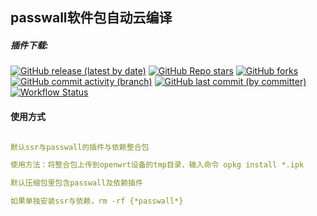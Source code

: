 ## passwall软件包自动云编译
##### 插件下载:
[![GitHub release (latest by date)](https://img.shields.io/github/v/release/zijieKwok/passwall-luci?style=for-the-badge&label=x86_64插件下载)](https://github.com/zijieKwok/passwall-luci/releases/latest)
[![GitHub Repo stars](https://img.shields.io/github/stars/zijieKwok/passwall-luci)](https://github.com/zijieKwok/passwall-luci/stargazers)
[![GitHub forks](https://img.shields.io/github/forks/zijieKwok/passwall-luci)](https://github.com/zijieKwok/passwall-luci/forks?include=active%2Carchived%2Cinactive%2Cnetwork&page=1&period=2y&sort_by=stargazer_counts)
[![GitHub commit activity (branch)](https://img.shields.io/github/commit-activity/t/zijieKwok/passwall-luci)](https://github.com/zijieKwok/passwall-luci/commits)
[![GitHub last commit (by committer)](https://img.shields.io/github/last-commit/zijieKwok/passwall-luci)](https://github.com/zijieKwok/luci-app-passwall/commits)
[![Workflow Status](https://github.com/zijieKwok/passwall-luci/actions/workflows/.github/workflows/makefile.yml/badge.svg)](https://github.com/zijieKwok/passwall-luci/actions)


#### 使用方式
```yaml

默认ssr与passwall的插件与依赖整合包

使用方法：将整合包上传到openwrt设备的tmp目录，输入命令 opkg install *.ipk

默认压缩包里包含passwall及依赖插件

如果单独安装ssr与依赖，rm -rf {*passwall*}
```



